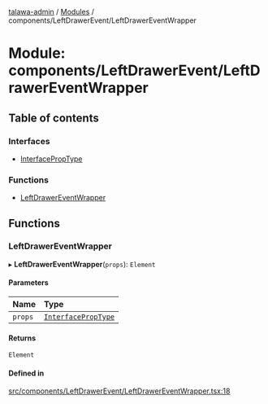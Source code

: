 [talawa-admin](../README.md) / [Modules](../modules.md) / components/LeftDrawerEvent/LeftDrawerEventWrapper

# Module: components/LeftDrawerEvent/LeftDrawerEventWrapper

## Table of contents

### Interfaces

- [InterfacePropType](../interfaces/components_LeftDrawerEvent_LeftDrawerEventWrapper.InterfacePropType.md)

### Functions

- [LeftDrawerEventWrapper](components_LeftDrawerEvent_LeftDrawerEventWrapper.md#leftdrawereventwrapper)

## Functions

### LeftDrawerEventWrapper

▸ **LeftDrawerEventWrapper**(`props`): `Element`

#### Parameters

| Name | Type |
| :------ | :------ |
| `props` | [`InterfacePropType`](../interfaces/components_LeftDrawerEvent_LeftDrawerEventWrapper.InterfacePropType.md) |

#### Returns

`Element`

#### Defined in

[src/components/LeftDrawerEvent/LeftDrawerEventWrapper.tsx:18](https://github.com/Sauradip07/talawa-admin/blob/504276e/src/components/LeftDrawerEvent/LeftDrawerEventWrapper.tsx#L18)
